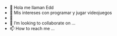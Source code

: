 - 👋 Hola me llaman Edd
- 👀 Mis intereses con programar y jugar videojuegos
- 🌱    
- 💞️ I’m looking to collaborate on ...
- 📫 How to reach me ...

<!---
gamerEdd/gamerEdd is a ✨ special ✨ repository because its `README.md` (this file) appears on your GitHub profile.
You can click the Preview link to take a look at your changes.
--->
